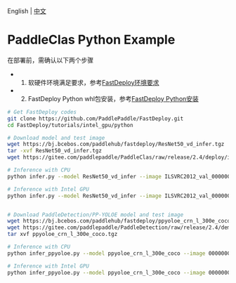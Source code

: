English | [中文](README_CN.md)

# PaddleClas Python Example

在部署前，需确认以下两个步骤

- 1. 软硬件环境满足要求，参考[FastDeploy环境要求](../../../docs/cn/build_and_install/download_prebuilt_libraries.md)  
- 2. FastDeploy Python whl包安装，参考[FastDeploy Python安装](../../../docs/cn/build_and_install/download_prebuilt_libraries.md)

```bash
# Get FastDeploy codes
git clone https://github.com/PaddlePaddle/FastDeploy.git
cd FastDeploy/tutorials/intel_gpu/python

# Download model and test image
wget https://bj.bcebos.com/paddlehub/fastdeploy/ResNet50_vd_infer.tgz
tar -xvf ResNet50_vd_infer.tgz
wget https://gitee.com/paddlepaddle/PaddleClas/raw/release/2.4/deploy/images/ImageNet/ILSVRC2012_val_00000010.jpeg

# Inference with CPU
python infer.py --model ResNet50_vd_infer --image ILSVRC2012_val_00000010.jpeg --device cpu --topk 1

# Inference with Intel GPU
python infer.py --model ResNet50_vd_infer --image ILSVRC2012_val_00000010.jpeg --device intel_gpu --topk 1


# Download PaddleDetection/PP-YOLOE model and test image
wget https://bj.bcebos.com/paddlehub/fastdeploy/ppyoloe_crn_l_300e_coco.tgz
wget https://gitee.com/paddlepaddle/PaddleDetection/raw/release/2.4/demo/000000014439.jpg
tar xvf ppyoloe_crn_l_300e_coco.tgz

# Inference with CPU
python infer_ppyoloe.py --model ppyoloe_crn_l_300e_coco --image 000000014439.jpg --device cpu

# Inference with Intel GPU
python infer_ppyoloe.py --model ppyoloe_crn_l_300e_coco --image 000000014439.jpg --device intel_gpu
```
